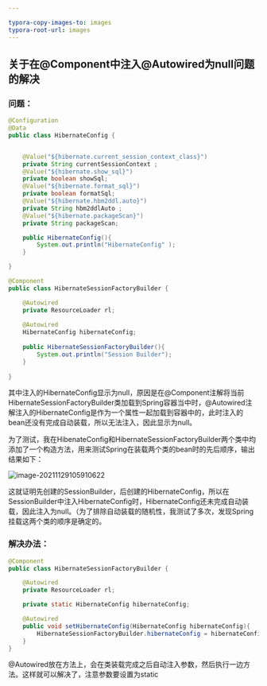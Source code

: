 ```yaml
---

typora-copy-images-to: images
typora-root-url: images
---
```


## 关于在@Component中注入@Autowired为null问题的解决

### 问题：

```java
@Configuration
@Data
public class HibernateConfig {


    @Value("${hibernate.current_session_context_class}")
    private String currentSessionContext ;
    @Value("${hibernate.show_sql}")
    private boolean showSql;
    @Value("${hibernate.format_sql}")
    private boolean formatSql;
    @Value("${hibernate.hbm2ddl.auto}")
    private String hbm2ddlAuto ;
    @Value("${hibernate.packageScan}")
    private String packageScan;

    public HibernateConfig(){
        System.out.println("HibernateConfig" );
    }

}
```

```java
@Component
public class HibernateSessionFactoryBuilder {

    @Autowired
    private ResourceLoader rl;
    
    @Autowired
    HibernateConfig hibernateConfig;
    
    public HibernateSessionFactoryBuilder(){
        System.out.println("Session Builder");
    }
    
}
```

其中注入的HibernateConfig显示为null，原因是在@Component注解将当前HibernateSessionFactoryBuilder类加载到Spring容器当中时，@Autowired注解注入的HibernateConfig是作为一个属性一起加载到容器中的，此时注入的bean还没有完成自动装载，所以无法注入，因此显示为null。

为了测试，我在HibenateConfig和HibernateSessionFactoryBuilder两个类中均添加了一个构造方法，用来测试Spring在装载两个类的bean时的先后顺序，输出结果如下：

![image-20211129105910622](/images/image-20211129105910622.png)

这就证明先创建的SessionBuilder，后创建的HibernateConfig，所以在SessionBuilder中注入HibernateConfig时，HibernateConfig还未完成自动装载，因此注入为null。（为了排除自动装载的随机性，我测试了多次，发现Spring挂载这两个类的顺序是确定的。

### 解决办法：

```java
@Component
public class HibernateSessionFactoryBuilder {

    @Autowired
    private ResourceLoader rl;

    private static HibernateConfig hibernateConfig;

    @Autowired
    public void setHibernateConfig(HibernateConfig hibernateConfig){
        HibernateSessionFactoryBuilder.hibernateConfig = hibernateConfig;
    }
}
```

@Autowired放在方法上，会在类装载完成之后自动注入参数，然后执行一边方法。这样就可以解决了，注意参数要设置为static
